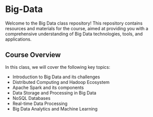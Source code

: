 # Big-Data

Welcome to the Big Data class repository! This repository contains resources and materials for the course, aimed at providing you with a comprehensive understanding of Big Data technologies, tools, and applications.

## Course Overview

In this class, we will cover the following key topics:
- Introduction to Big Data and its challenges
- Distributed Computing and Hadoop Ecosystem
- Apache Spark and its components
- Data Storage and Processing in Big Data
- NoSQL Databases
- Real-time Data Processing
- Big Data Analytics and Machine Learning
